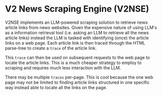 # V2 News Scraping Engine (V2NSE)

V2NSE implements an LLM-powered scraping solution to retrieve news article links from
news websites. Given the expensive nature of using LLM's as a information retrieval
tool (i.e. asking an LLM to retrieve all the news article links) instead the LLM is tasked
with identifying (once) the article links on a web page. Each article link is then traced through the HTML parse-tree to create a `trace` of the article link.

This `trace` can then be used on subsequent requests to the web page to locate the article links. This is a much cheaper
strategy to employ to scraping and requires much less interaction with the LLM.

There may be multiple `traces` per-page. This is cool because the one web page may not be limited to finding article links structured in one specific way instead able to locate all the links on the page.